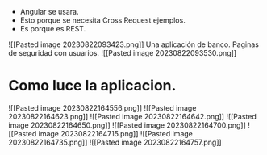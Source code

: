 * Angular se usara.
* Esto porque se necesita Cross Request ejemplos.
* Es porque es REST.

![[Pasted image 20230822093423.png]]
Una aplicación de banco.
Paginas de seguridad con usuarios.
![[Pasted image 20230822093530.png]]

# Como luce la aplicacion.

![[Pasted image 20230822164556.png]]
![[Pasted image 20230822164623.png]]
![[Pasted image 20230822164642.png]]
![[Pasted image 20230822164650.png]]
![[Pasted image 20230822164700.png]]
![[Pasted image 20230822164715.png]]
![[Pasted image 20230822164735.png]]
![[Pasted image 20230822164757.png]]




